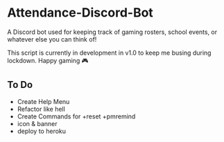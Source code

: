 # Attendance-Discord-Bot
A Discord bot used for keeping track of gaming rosters, school events, or whatever else you can think of!

This script is currently in development in v1.0 to keep me busing during lockdown. Happy gaming 🎮



## To Do
- Create Help Menu
- Refactor like hell 
- Create Commands for +reset +pmremind 
- icon & banner
- deploy to heroku 
